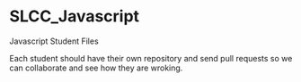 # SLCC_Javascript
Javascript Student Files

Each student should have their own repository and send pull requests so we can collaborate and see how they are wroking.

